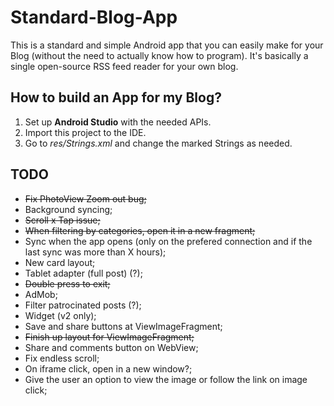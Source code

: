 # Standard-Blog-App
This is a standard and simple Android app that you can easily make for your Blog (without the need to actually know how to program).
It's basically a single open-source RSS feed reader for your own blog.

## How to build an App for my Blog?
1. Set up **Android Studio** with the needed APIs.
2. Import this project to the IDE.
3. Go to *res/Strings.xml* and change the marked Strings as needed.


## TODO
- ~~Fix PhotoView Zoom out bug;~~
- Background syncing;
- ~~Scroll x Tap issue;~~
- ~~When filtering by categories, open it in a new fragment;~~
- Sync when the app opens (only on the prefered connection and if the last sync was more than X hours);
- New card layout;
- Tablet adapter (full post) (?);
- ~~Double press to exit;~~
- AdMob;
- Filter patrocinated posts (?);
- Widget (v2 only);
- Save and share buttons at ViewImageFragment;
- ~~Finish up layout for ViewImageFragment;~~
- Share and comments button on WebView;
- Fix endless scroll;
- On iframe click, open in a new window?;
- Give the user an option to view the image or follow the link on image click;
